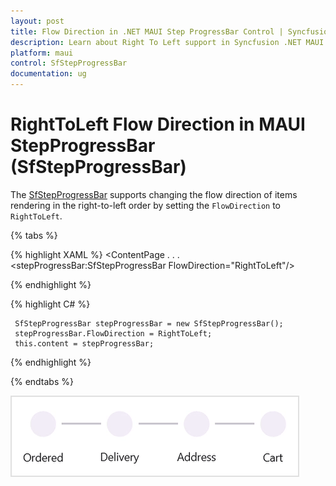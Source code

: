 ```yaml
---
layout: post
title: Flow Direction in .NET MAUI Step ProgressBar Control | Syncfusion
description: Learn about Right To Left support in Syncfusion .NET MAUI Step ProgressBar (SfStepProgressBar) control and more.
platform: maui
control: SfStepProgressBar
documentation: ug
---
```

 
# RightToLeft Flow Direction in MAUI StepProgressBar (SfStepProgressBar)

The [SfStepProgressBar](https://www.syncfusion.com/maui-controls/maui-stepprogressbar) supports changing the flow direction of items rendering in the right-to-left order by setting the `FlowDirection` to `RightToLeft`.

{% tabs %}

{% highlight XAML %}
  <ContentPage 
            . . .
            <stepProgressBar:SfStepProgressBar FlowDirection="RightToLeft"/>

   </ContentPage>
     
{% endhighlight %}

{% highlight C# %}
   
     SfStepProgressBar stepProgressBar = new SfStepProgressBar();
     stepProgressBar.FlowDirection = RightToLeft;
     this.content = stepProgressBar;

{% endhighlight %}

{% endtabs %}

![Right to left in .NET MAUI Step Progress Bar](images/right-to-left/maui-stepprogressbar-right-to-left.gif)
